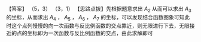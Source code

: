 【答案】 （5，3） （3，1）
【思路点拨】先根据题意求出 $A _ { 2 }$ 从而可以求出 $A _ { 3 }$ 的坐标，从而求出 $A _ { 4 }$ ， $A _ { 5 }$ ， $A _ { 6 }$ ， $A _ { 7 }$ 的坐标，可以发现结合函数图象可知此时这个点列慢慢的向一次函数与反比例函数的交点靠近，则无限进行下去，无限接近的点的坐标即为一次函数与反比例函数的交点，由此求解即可
